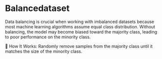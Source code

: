 # Balancedataset
Data balancing is crucial when working with imbalanced datasets because most machine learning algorithms assume equal class distribution. Without balancing, the model may become biased toward the majority class, leading to poor performance on the minority class.

🔹 How It Works:
Randomly remove samples from the majority class until it matches the size of the minority class.
